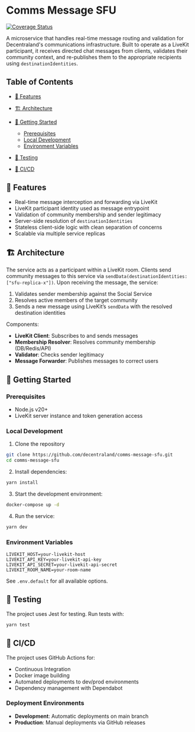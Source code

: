 # Comms Message SFU

[![Coverage Status](https://coveralls.io/repos/github/decentraland/comms-message-sfu/badge.svg)](https://coveralls.io/github/decentraland/comms-message-sfu)

A microservice that handles real-time message routing and validation for Decentraland's communications infrastructure. Built to operate as a LiveKit participant, it receives directed chat messages from clients, validates their community context, and re-publishes them to the appropriate recipients using `destinationIdentities`.

## Table of Contents

- [🌟 Features](#-features)
- [🏗 Architecture](#-architecture)
- [🚀 Getting Started](#-getting-started)

  - [Prerequisites](#prerequisites)
  - [Local Development](#local-development)
  - [Environment Variables](#environment-variables)

- [🧪 Testing](#-testing)
- [🔄 CI/CD](#-cicd)

## 🌟 Features

- Real-time message interception and forwarding via LiveKit
- LiveKit participant identity used as message entrypoint
- Validation of community membership and sender legitimacy
- Server-side resolution of `destinationIdentities`
- Stateless client-side logic with clean separation of concerns
- Scalable via multiple service replicas

## 🏗 Architecture

The service acts as a participant within a LiveKit room. Clients send community messages to this service via `sendData(destinationIdentities: ["sfu-replica-x"])`. Upon receiving the message, the service:

1. Validates sender membership against the Social Service
2. Resolves active members of the target community
3. Sends a new message using LiveKit’s `sendData` with the resolved destination identities

Components:

- **LiveKit Client**: Subscribes to and sends messages
- **Membership Resolver**: Resolves community membership (DB/Redis/API)
- **Validator**: Checks sender legitimacy
- **Message Forwarder**: Publishes messages to correct users

## 🚀 Getting Started

### Prerequisites

- Node.js v20+
- LiveKit server instance and token generation access

### Local Development

1. Clone the repository

```bash
git clone https://github.com/decentraland/comms-message-sfu.git
cd comms-message-sfu
```

2. Install dependencies:

```bash
yarn install
```

3. Start the development environment:

```bash
docker-compose up -d
```

4. Run the service:

```bash
yarn dev
```

### Environment Variables

```
LIVEKIT_HOST=your-livekit-host
LIVEKIT_API_KEY=your-livekit-api-key
LIVEKIT_API_SECRET=your-livekit-api-secret
LIVEKIT_ROOM_NAME=your-room-name
```

See `.env.default` for all available options.

## 🧪 Testing

The project uses Jest for testing. Run tests with:

```bash
yarn test
```

## 🔄 CI/CD

The project uses GitHub Actions for:

- Continuous Integration
- Docker image building
- Automated deployments to dev/prod environments
- Dependency management with Dependabot

### Deployment Environments

- **Development**: Automatic deployments on main branch
- **Production**: Manual deployments via GitHub releases
